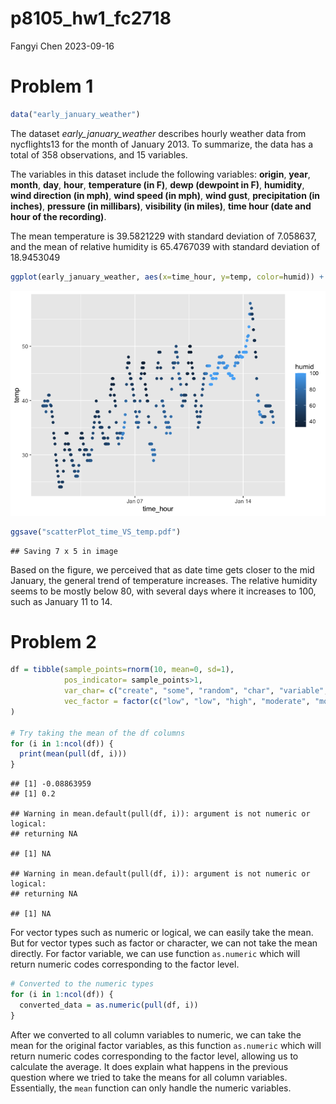 p8105_hw1_fc2718
================
Fangyi Chen
2023-09-16

# Problem 1

``` r
data("early_january_weather")
```

The dataset *early_january_weather* describes hourly weather data from
nycflights13 for the month of January 2013. To summarize, the data has a
total of 358 observations, and 15 variables.

The variables in this dataset include the following variables:
**origin**, **year**, **month**, **day**, **hour**, **temperature (in
F)**, **dewp (dewpoint in F)**, **humidity**, **wind direction (in
mph)**, **wind speed (in mph)**, **wind gust**, **precipitation (in
inches)**, **pressure (in millibars)**, **visibility (in miles)**,
**time hour (date and hour of the recording)**.

The mean temperature is 39.5821229 with standard deviation of 7.058637,
and the mean of relative humidity is 65.4767039 with standard deviation
of 18.9453049

``` r
ggplot(early_january_weather, aes(x=time_hour, y=temp, color=humid)) + geom_point()
```

![](p8105_hw1_fc2718_files/figure-gfm/unnamed-chunk-2-1.png)<!-- -->

``` r
ggsave("scatterPlot_time_VS_temp.pdf")
```

    ## Saving 7 x 5 in image

Based on the figure, we perceived that as date time gets closer to the
mid January, the general trend of temperature increases. The relative
humidity seems to be mostly below 80, with several days where it
increases to 100, such as January 11 to 14.

# Problem 2

``` r
df = tibble(sample_points=rnorm(10, mean=0, sd=1),
            pos_indicator= sample_points>1,
            var_char= c("create", "some", "random", "char", "variable","for", "me", "please", "fangyi", "chen"),
            vec_factor = factor(c("low", "low", "high", "moderate", "moderate", "high", "high", "low", "low", "moderate"))
)

# Try taking the mean of the df columns
for (i in 1:ncol(df)) {
  print(mean(pull(df, i)))
}
```

    ## [1] -0.08863959
    ## [1] 0.2

    ## Warning in mean.default(pull(df, i)): argument is not numeric or logical:
    ## returning NA

    ## [1] NA

    ## Warning in mean.default(pull(df, i)): argument is not numeric or logical:
    ## returning NA

    ## [1] NA

For vector types such as numeric or logical, we can easily take the
mean. But for vector types such as factor or character, we can not take
the mean directly. For factor variable, we can use function `as.numeric`
which will return numeric codes corresponding to the factor level.

``` r
# Converted to the numeric types 
for (i in 1:ncol(df)) {
  converted_data = as.numeric(pull(df, i))
}
```

After we converted to all column variables to numeric, we can take the
mean for the original factor variables, as this function `as.numeric`
which will return numeric codes corresponding to the factor level,
allowing us to calculate the average. It does explain what happens in
the previous question where we tried to take the means for all column
variables. Essentially, the `mean` function can only handle the numeric
variables.
